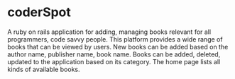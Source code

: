 
# coderSpot

A ruby on rails application for adding, managing books relevant for all programmers, code savvy people. This platform provides a wide range of books that can be viewed by users. New books can be added based on the author name, publisher name, book name. Books can be added, deleted, updated to the application based on its category. The home page lists all kinds of available books.
